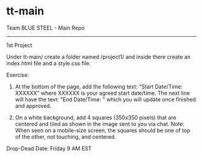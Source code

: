 # tt-main
Team BLUE STEEL - Main Repo
________________________________

1st Project

Under tt-main/ create a folder named /project1/ and inside there create an index.html file and a style.css file.

Exercise: 

1. At the bottom of the page, add the following text: "Start Date/Time: XXXXXX" where XXXXXX is your agreed start date/time.
The next line will have the text: "End Date/Time:      " which you will update once finished and approved.

2. On a white background, add 4 squares (350x350 pixels) that are centered and tiled as shown in the image sent to you via chat.
Note: When seen on a mobile-size screen, the squares should be one of top of the other, not touching, and centered.

Drop-Dead Date: Friday 9 AM EST
